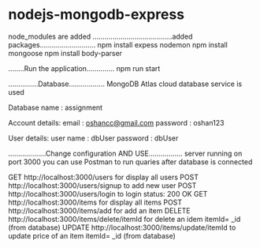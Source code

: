 # nodejs-mongodb-express
node_modules are added
........................................added packages............................
npm install expess nodemon
npm install mongoose
npm install body-parser


........Run the application..............
npm run start


...............Database..................
MongoDB Atlas  cloud database service is used

Database name : assignment

Account details:
      email : oshancc@gmail.com
      password : oshan123
      
 User details:
      user name : dbUser
      password : dbUser
      
...................Change configuration AND USE.................
server running on port 3000
you can use Postman to run quaries after database is connected

GET http://localhost:3000/users  for display all users
POST http://localhost:3000/users/signup  to add new user
POST http://localhost:3000/users/login  to login status: 200 OK
GET http://localhost:3000/items  for display all items
POST http://localhost:3000/items/add  for add an item
DELETE http://localhost:3000/items/delete/itemId  for delete an idem     itemId= _id (from database)
UPDATE http://localhost:3000/items/update/itemId  to update price of an item    itemId= _id (from database)

